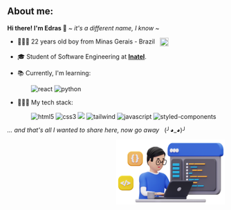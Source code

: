  ## About me:
 <strong>Hi there! I'm Edras 👋</strong> <em> ~ it's a different name, I know ~ </em>
 
  - 👱🏻‍♂️ 22 years old boy from Minas Gerais - Brazil &nbsp; <img align="top" src="https://emojigraph.org/media/emojidex/flag-brazil_1f1e7-1f1f7.png" width=20px height=20px> 
  
  - 🎓 Student of Software Engineering at <strong>[Inatel](https://inatel.br)</strong>.
  
  - 📚 Currently, I'm learning:
  
  <p></p>
  
  <p> 
    &nbsp; &nbsp; &nbsp; &nbsp; &nbsp; &nbsp; &nbsp; <img alt='react' src='https://img.shields.io/badge/react-%2320232a.svg?style=for-the-badge&logo=react&logoColor=%2361DAFB'/>
    <img alt='python' src='https://img.shields.io/badge/python-3670A0?style=for-the-badge&logo=python&logoColor=ffdd54'/>
  </p>

  <p></p>

   - 👩🏻‍💻 My tech stack:
     
  <p></p>

  <p>
    &nbsp; &nbsp; &nbsp; &nbsp; &nbsp; &nbsp; &nbsp; <img alt="html5" src="https://img.shields.io/badge/HTML5-E34F26?style=for-the-badge&logo=html5&logoColor=white"/>
    <img alt="css3" src="https://img.shields.io/badge/CSS3-1572B6?style=for-the-badge&logo=css3&logoColor=white"/>
    <img src='https://img.shields.io/badge/SASS-hotpink.svg?style=for-the-badge&logo=SASS&logoColor=white'/>
    <img alt='tailwind' src='https://img.shields.io/badge/tailwindcss-%2338B2AC.svg?style=for-the-badge&logo=tailwind-css&logoColor=white'/>
    <img alt="javascript" src="https://img.shields.io/badge/JavaScript-F7DF1E.svg?style=for-the-badge&logo=JavaScript&logoColor=black"/>
    <img alt='styled-components' src='https://img.shields.io/badge/styled--components-DB7093?style=for-the-badge&logo=styled-components&logoColor=white'/>
  </p>

  <em> ... and that's all I wanted to share here, now go away </em> &nbsp; (╯◕_◕)╯

  <img align="right" src="img.png" width="50%" height="50%">
